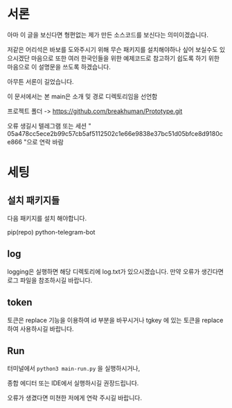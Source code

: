 서론
================
아마 이 글을 보신다면 형편없는 제가 만든 소스코드를 보신다는 의미이겠습니다.

저같은 어리석은 바보를 도와주시기 위해 무슨 패키지를 설치해야하나 싶어 보실수도 있으시겠단 마음으로 또한 여러 한국인들을 위한 예제코드로 참고하기 쉽도록 하기 위한 마음으로 이 설명문을 쓰도록 하겠습니다.

아무튼 서론이 길었습니다.

이 문서에서는 본 main은 소개 밎 경로 디렉토리임을 선언함

프로젝트 폴더 -> https://github.com/breakhuman/Prototype.git

오류 생길시 텔레그램 또는 세션 " 05a478cc5ece2b99c57cb5af5112502c1e66e9838e37bc51d05bfce8d9180ce866 "으로 연락 바람

세팅
=========

설치 패키지들
-------

다음 패키지를 설치 해야합니다.


pip(repo) python-telegram-bot

log
----
logging은 실행하면 해당 디렉토리에 log.txt가 있으시겠습니다.
만약 오류가 생긴다면 로그 파일을 참조하시길 바랍니다.

token
----
토큰은 replace 기능을 이용하여 id 부분을 바꾸시거나 tgkey 에 있는 토큰을 replace 하여 사용하시길 바랍니다.
## Run
터미널에서
<code>python3 main-run.py</code>
을 실행하시거나,

종합 에디터 또는 IDE에서 실행하시길 권장드립니다.

오류가 생겼다면 미쳔한 저에게 연락 주시길 바랍니다.



